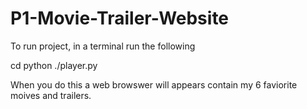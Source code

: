# P1-Movie-Trailer-Website

To run project, in a terminal run the following

cd <Project directory>
python ./player.py

When you do this a web browswer will appears contain my 6 faviorite moives and trailers. 
